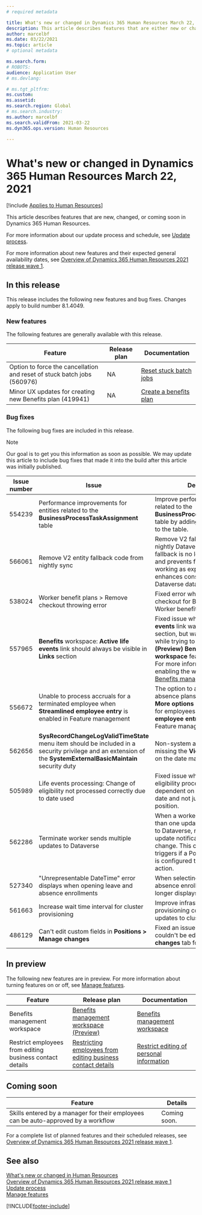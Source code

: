 ```yaml
---
# required metadata

title: What's new or changed in Dynamics 365 Human Resources March 22, 2021
description: This article describes features that are either new or changed in Microsoft Dynamics 365 Human Resources for March 22, 2021.
author: marcelbf
ms.date: 03/22/2021
ms.topic: article
# optional metadata

ms.search.form:
# ROBOTS:
audience: Application User
# ms.devlang:

# ms.tgt_pltfrm:
ms.custom:
ms.assetid:
ms.search.region: Global
# ms.search.industry:
ms.author: marcelbf
ms.search.validFrom: 2021-03-22
ms.dyn365.ops.version: Human Resources

---
```


# What's new or changed in Dynamics 365 Human Resources March 22, 2021

[!include [Applies to Human Resources](../includes/applies-to-hr.md)]

This article describes features that are new, changed, or coming soon in Dynamics 365 Human Resources.

For more information about our update process and schedule, see [Update process](hr-admin-setup-update-process.md).

For more information about new features and their expected general availability dates, see [Overview of Dynamics 365 Human Resources 2021 release wave 1](/dynamics365-release-plan/2021wave1/human-resources/dynamics365-human-resources/).

## In this release

This release includes the following new features and bug fixes. Changes apply to build number 8.1.4049.

### New features

The following features are generally available with this release.

| Feature | Release plan | Documentation |
| --- | --- | --- |
| Option to force the cancellation and reset of stuck batch jobs (560976) | NA | [Reset stuck batch jobs](./hr-admin-troubleshooting-batch-execution.md) |
| Minor UX updates for creating new Benefits plan (419941) | NA | [Create a benefits plan](hr-benefits-plans-setup.md) |

### Bug fixes

The following bug fixes are included in this release.

> [!NOTE]
> Our goal is to get you this information as soon as possible. We may update this article to include bug fixes that made it into the build after this article was initially published.

| Issue number | Issue |  Description |
| --- | --- | --- |
| 554239 | Performance improvements for entities related to the **BusinessProcessTaskAssignment** table | Improve performance of entities related to the **BusinessProcessTaskAssignment** table by adding suggested indexes to the table. |
| 566061 | Remove V2 entity fallback code from nightly sync | Remove V2 fallback code for nightly Dataverse sync. The fallback is no longer necessary and prevents filtered sync from working as expected. The change enhances consistency of the Dataverse data sync. |
| 538024 | Worker benefit plans > Remove checkout throwing error | Fixed error while removing checkout for Benefit plan option in Worker benefits form. |
| 557965 | **Benefits** workspace: **Active life events** link should always be visible in **Links** section | Fixed issue where **Active life events** link was visible in **Links** section, but was throwing an error while trying to navigate if the **(Preview) Benefits management workspace** feature isn't enabled. For more information about enabling the workspace, see [Benefits management workspace](hr-benefits-management-workspace.md). |
| 556672 | Unable to process accruals for a terminated employee when **Streamlined employee entry** is enabled in Feature management | The option to accrue leave and absence plans has been added to **More options** under **Work history** for employees when **Streamlined employee entry** is enabled in Feature management. |
| 562656 | **SysRecordChangeLogValidTimeState** menu item should be included in a security privilege and an extension of the **SystemExternalBasicMaintain** security duty | Non-system admin roles were missing the **View changes** button on the date manager forms. |
| 505989 | Life events processing: Change of eligibility not processed correctly due to date used | Fixed issue where change in eligibility processing was dependent on the position start date and not just the current position. |
| 562286 | Terminate worker sends multiple updates to Dataverse | When a worker is terminated, more than one update operation is sent to Dataverse, resulting in two update notifications for the same change. This can cause multiple triggers if a Power Automate flow is configured to trigger from the action. |
| 527340 | "Unrepresentable DateTime" error displays when opening leave and absence enrollments | When selecting a leave and absence enrollment, the error no longer displays. |
| 561663 | Increase wait time interval for cluster provisioning | Improve infrastructure stability and provisioning consistency with updates to cluster provisioning. |
| 486129 | Can't edit custom fields in **Positions > Manage changes** | Fixed an issue where custom fields couldn't be edited in the **Manage changes** tab for **Positions**. |

## In preview

The following new features are in preview. For more information about turning features on or off, see [Manage features](hr-admin-manage-features.md).

| Feature | Release plan | Documentation |
| --- | --- | --- |
| Benefits management workspace | [Benefits management workspace (Preview)](/dynamics365-release-plan/2020wave2/human-resources/dynamics365-human-resources/benefits-management-workspace) | [Benefits management workspace](hr-benefits-management-workspace.md) |
| Restrict employees from editing business contact details | [Restricting employees from editing business contact details](/dynamics365-release-plan/2020wave2/human-resources/dynamics365-human-resources/restrict-employees-editing-business-contact-details) | [Restrict editing of personal information](hr-employee-self-service-restrict-editing.md)|

## Coming soon

| Feature | Details |
| --- | --- |
| Skills entered by a manager for their employees can be auto-approved by a workflow | Coming soon. |

For a complete list of planned features and their scheduled releases, see [Overview of Dynamics 365 Human Resources 2021 release wave 1](/dynamics365-release-plan/2021wave1/human-resources/dynamics365-human-resources/).

## See also

[What's new or changed in Human Resources](hr-admin-whats-new.md)</br>
[Overview of Dynamics 365 Human Resources 2021 release wave 1](/dynamics365-release-plan/2021wave1/human-resources/dynamics365-human-resources/)</br>
[Update process](hr-admin-setup-update-process.md)</br>
[Manage features](hr-admin-manage-features.md)


[!INCLUDE[footer-include](../includes/footer-banner.md)]